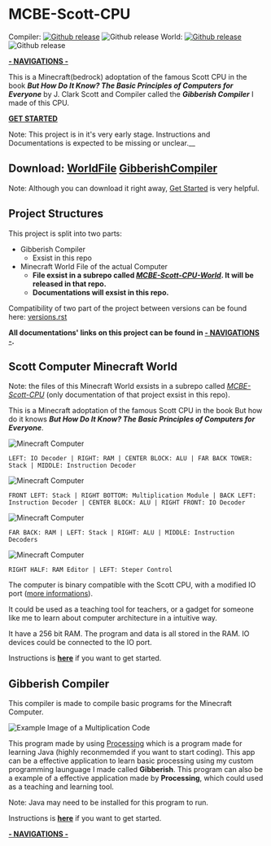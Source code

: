 # MCBE-Scott-CPU
Compiler: 
[![Github release](https://img.shields.io/github/downloads/YuandaLiu-Hashed/MCBE-Scott-CPU/total.svg)](https://github.com/YuandaLiu-Hashed/MCBE-Scott-CPU/releases)
![Github release](https://img.shields.io/github/repo-size/YuandaLiu-Hashed/MCBE-Scott-CPU.svg?color=blue)
World: 
[![Github release](https://img.shields.io/github/downloads/YuandaLiu-Hashed/MCBE-Scott-CPU-World/total.svg)](https://github.com/YuandaLiu-Hashed/MCBE-Scott-CPU-World/releases)
![Github release](https://img.shields.io/github/repo-size/YuandaLiu-Hashed/MCBE-Scott-CPU-World.svg?color=blue)

[__- NAVIGATIONS -__](/Documents/navigations.md)

This is a Minecraft(bedrock) adoptation of the famous Scott CPU in the book **_But How Do It Know? The Basic Principles of Computers for Everyone_** by J. Clark Scott and Compiler called the **_Gibberish Compiler_** I made of this CPU. 

__[GET STARTED](/Documents/get_started.md)__

Note: This project is in it's very early stage. Instructions and Documentations is expected to be missing or unclear.__

## Download: [WorldFile](https://github.com/YuandaLiu-Hashed/MCBE-Scott-CPU-World/releases) [GibberishCompiler](https://github.com/YuandaLiu-Hashed/MCBE-Scott-CPU/releases)

Note: Although you can download it right away, [Get Started](/Documents/get_started.md) is very helpful.

## Project Structures
This project is split into two parts: 
* Gibberish Compiler
   * Exsist in this repo
* Minecraft World File of the actual Computer 
   * __File exsist in a subrepo called _[MCBE-Scott-CPU-World](https://github.com/YuandaLiu-Hashed/MCBE-Scott-CPU-World)_. It will be released in that repo.__
   * __Documentations will exsist in this repo.__

Compatibility of two part of the project between versions can be found here: [versions.rst](/Documents/versions.rst)

__All documentations' links on this project can be found in [- NAVIGATIONS -](/Documents/navigations.md).__

## Scott Computer Minecraft World
Note: the files of this Minecraft World exsists in a subrepo called _[MCBE-Scott-CPU](https://github.com/YuandaLiu-Hashed/MCBE-Scott-CPU-World)_ (only documentation of that project exsist in this repo).

This is a Minecraft adoptation of the famous Scott CPU in the book But how do it knows **_But How Do It Know? The Basic Principles of Computers for Everyone_**. 

![Minecraft Computer](/Documents/images/image_002.png)

```LEFT: IO Decoder | RIGHT: RAM | CENTER BLOCK: ALU | FAR BACK TOWER: Stack | MIDDLE: Instruction Decoder```

![Minecraft Computer](/Documents/images/image_003.png)

```FRONT LEFT: Stack | RIGHT BOTTOM: Multiplication Module | BACK LEFT: Instruction Decoder | CENTER BLOCK: ALU | RIGHT FRONT: IO Decoder```

![Minecraft Computer](/Documents/images/image_004.png)

```FAR BACK: RAM | LEFT: Stack | RIGHT: ALU | MIDDLE: Instruction Decoders```

![Minecraft Computer](/Documents/images/image_005.png)

```RIGHT HALF: RAM Editor | LEFT: Steper Control```

The computer is binary compatible with the Scott CPU, with a modified IO port ([more informations](/Documents/compiler/instructions.rst)). 

It could be used as a teaching tool for teachers, or a gadget for someone like me to learn about computer architecture in a intuitive way. 

It have a 256 bit RAM. The program and data is all stored in the RAM. IO devices could be connected to the IO port. 

Instructions is __[here](/Documents/get_started.md#Scott-CPU-Minecraft-World)__ if you want to get started. 

## Gibberish Compiler
This compiler is made to compile basic programs for the Minecraft Computer. 

![Example Image of a Multiplication Code](/Documents/images/image_001.png)

This program made by using [Processing](https://processing.org) which is a program made for learning Java (highly reconmemded if you want to start coding). 
This app can be a effective application to learn basic processing using my custom programming launguage I made called __Gibberish__. 
This program can also be a example of a effective application made by __Processing__, which could used as a teaching and learning tool. 

Note: Java may need to be installed for this program to run. 

Instructions is __[here](/Documents/get_started.md#Gibberish-Compiler)__ if you want to get started.

[__- NAVIGATIONS -__](/Documents/navigations.md)
